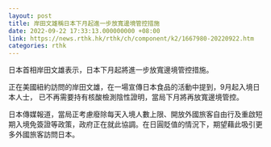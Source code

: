 ```yaml
---
layout: post
title: 岸田文雄稱日本下月起進一步放寬邊境管控措施
date: 2022-09-22 17:33:13.000000000 +08:00
link: https://news.rthk.hk/rthk/ch/component/k2/1667980-20220922.htm
categories: rthk
---
```


日本首相岸田文雄表示，日本下月起將進一步放寬邊境管控措施。

正在美國紐約訪問的岸田文雄，在一場宣傳日本食品的活動中提到，9月起入境日本人士， 已不再需要持有核酸檢測陰性證明，當局下月將再放寬邊境管控。

日本傳媒報道，當局正考慮廢除每天入境人數上限、開放外國旅客自由行及重啟短期入境免簽證等政策，政府正在就此協調。在日圓貶值的情況下，期望藉此吸引更多外國旅客訪問日本。
